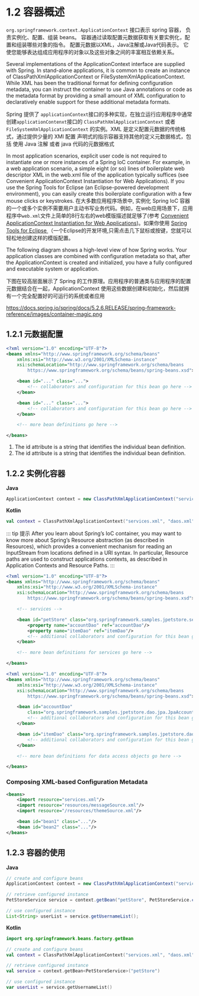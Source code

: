 # 1.2 容器概述

`org.springframework.context.ApplicationContext` 接口表示 spring 容器，
负责实例化、配置、组装 beans。
容器通过读取配置元数据获取有关要实例化，配置和组装哪些对象的指令。
配置元数据以XML，Java注解或Java代码表示。
它使您能够表达组成应用程序的对象以及这些对象之间的丰富相互依赖关系。

Several implementations of the ApplicationContext interface are supplied with Spring. In stand-alone applications, it is common to create an instance of ClassPathXmlApplicationContext or FileSystemXmlApplicationContext. While XML has been the traditional format for defining configuration metadata, you can instruct the container to use Java annotations or code as the metadata format by providing a small amount of XML configuration to declaratively enable support for these additional metadata formats.

Spring 提供了 `applicationContext`接口的多种实现，在独立运行应用程序中通常创建`applicationContenxt`接口的 `ClassPathXmlApplicationContext` 或者 `FileSystemXmlApplicationContext` 的实例。XML 是定义配置元数据的传统格式，通过提供少量的 XMl 配置 声明式的指示容器支持其他的定义元数据格式，包括 使用 Java 注解 或者 java 代码的元数据格式

In most application scenarios, explicit user code is not required to instantiate one or more instances of a Spring IoC container. For example, in a web application scenario, a simple eight (or so) lines of boilerplate web descriptor XML in the web.xml file of the application typically suffices (see Convenient ApplicationContext Instantiation for Web Applications). If you use the Spring Tools for Eclipse (an Eclipse-powered development environment), you can easily create this boilerplate configuration with a few mouse clicks or keystrokes.
在大多数应用程序场景中, 实例化 Spring IoC 容器的一个或多个实例不需要用户主动书写业务代码。例如，在web应用场景下，应用程序中`web.xml`文件上简单的8行左右的web模版描述就足够了(参考 [Convenient ApplicationContext Instantiation for Web Applications](https://docs.spring.io/spring/docs/5.2.6.RELEASE/spring-framework-reference/core.html#context-create))。如果你使用 [Spring Tools for Eclipse ](https://spring.io/tools) （一个Eclipse的开发环境,只需点击几下鼠标或按键，您就可以轻松地创建这样的模版配置。

The following diagram shows a high-level view of how Spring works. Your application classes are combined with configuration metadata so that, after the ApplicationContext is created and initialized, you have a fully configured and executable system or application.

下图在较高层面展示了 Spring 的工作原理。应用程序的普通类与应用程序的配置元数据结合在一起，ApplicationContext 使用这些数据创建和初始化，然后就拥有一个完全配置好的可运行的系统或者应用

https://docs.spring.io/spring/docs/5.2.6.RELEASE/spring-framework-reference/images/container-magic.png

## 1.2.1 元数据配置

```xml
<?xml version="1.0" encoding="UTF-8"?>
<beans xmlns="http://www.springframework.org/schema/beans"
    xmlns:xsi="http://www.w3.org/2001/XMLSchema-instance"
    xsi:schemaLocation="http://www.springframework.org/schema/beans
        https://www.springframework.org/schema/beans/spring-beans.xsd">

    <bean id="..." class="...">  
        <!-- collaborators and configuration for this bean go here -->
    </bean>

    <bean id="..." class="...">
        <!-- collaborators and configuration for this bean go here -->
    </bean>

    <!-- more bean definitions go here -->

</beans>
```

1. The id attribute is a string that identifies the individual bean definition.
1. The id attribute is a string that identifies the individual bean definition.

## 1.2.2 实例化容器

**Java**

```java
ApplicationContext context = new ClassPathXmlApplicationContext("services.xml", "daos.xml");
```

**Kotlin**

```kotlin
val context = ClassPathXmlApplicationContext("services.xml", "daos.xml")
```

::: tip 提示
After you learn about Spring’s IoC container, you may want to know more
about Spring’s Resource
abstraction (as described in Resources), which provides a convenient mechanism
 for reading an InputStream
from locations defined in a URI syntax. In particular, Resource paths are used
 to construct applications contexts,
 as described in Application Contexts and Resource Paths.
:::

```xml
<?xml version="1.0" encoding="UTF-8"?>
<beans xmlns="http://www.springframework.org/schema/beans"
    xmlns:xsi="http://www.w3.org/2001/XMLSchema-instance"
    xsi:schemaLocation="http://www.springframework.org/schema/beans
        https://www.springframework.org/schema/beans/spring-beans.xsd">

    <!-- services -->

    <bean id="petStore" class="org.springframework.samples.jpetstore.services.PetStoreServiceImpl">
        <property name="accountDao" ref="accountDao"/>
        <property name="itemDao" ref="itemDao"/>
        <!-- additional collaborators and configuration for this bean go here -->
    </bean>

    <!-- more bean definitions for services go here -->

</beans>
```

```xml
<?xml version="1.0" encoding="UTF-8"?>
<beans xmlns="http://www.springframework.org/schema/beans"
    xmlns:xsi="http://www.w3.org/2001/XMLSchema-instance"
    xsi:schemaLocation="http://www.springframework.org/schema/beans
        https://www.springframework.org/schema/beans/spring-beans.xsd">

    <bean id="accountDao"
        class="org.springframework.samples.jpetstore.dao.jpa.JpaAccountDao">
        <!-- additional collaborators and configuration for this bean go here -->
    </bean>

    <bean id="itemDao" class="org.springframework.samples.jpetstore.dao.jpa.JpaItemDao">
        <!-- additional collaborators and configuration for this bean go here -->
    </bean>

    <!-- more bean definitions for data access objects go here -->

</beans>
```

### Composing XML-based Configuration Metadata

```xml
<beans>
    <import resource="services.xml"/>
    <import resource="resources/messageSource.xml"/>
    <import resource="/resources/themeSource.xml"/>

    <bean id="bean1" class="..."/>
    <bean id="bean2" class="..."/>
</beans>
```

## 1.2.3 容器的使用

**Java**

```java
// create and configure beans
ApplicationContext context = new ClassPathXmlApplicationContext("services.xml", "daos.xml");

// retrieve configured instance
PetStoreService service = context.getBean("petStore", PetStoreService.class);

// use configured instance
List<String> userList = service.getUsernameList();
```

**Kotlin**

```kotlin
import org.springframework.beans.factory.getBean

// create and configure beans
val context = ClassPathXmlApplicationContext("services.xml", "daos.xml")

// retrieve configured instance
val service = context.getBean<PetStoreService>("petStore")

// use configured instance
var userList = service.getUsernameList()
```
